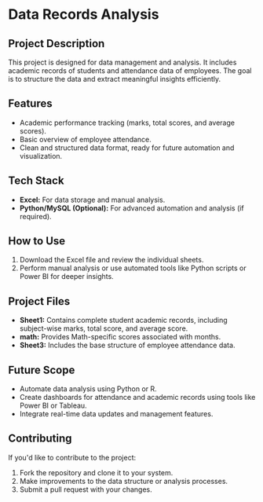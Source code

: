 # **Data Records Analysis**

## **Project Description**
This project is designed for data management and analysis. It includes academic records of students and attendance data of employees. The goal is to structure the data and extract meaningful insights efficiently.

## **Features**
- Academic performance tracking (marks, total scores, and average scores).  
- Basic overview of employee attendance.  
- Clean and structured data format, ready for future automation and visualization.

## **Tech Stack**
- **Excel:** For data storage and manual analysis.  
- **Python/MySQL (Optional):** For advanced automation and analysis (if required).  

## **How to Use**
1. Download the Excel file and review the individual sheets.  
2. Perform manual analysis or use automated tools like Python scripts or Power BI for deeper insights.  

## **Project Files**
- **Sheet1:** Contains complete student academic records, including subject-wise marks, total score, and average score.  
- **math:** Provides Math-specific scores associated with months.  
- **Sheet3:** Includes the base structure of employee attendance data.  

## **Future Scope**
- Automate data analysis using Python or R.  
- Create dashboards for attendance and academic records using tools like Power BI or Tableau.  
- Integrate real-time data updates and management features.

## **Contributing**
If you'd like to contribute to the project:  
1. Fork the repository and clone it to your system.  
2. Make improvements to the data structure or analysis processes.  
3. Submit a pull request with your changes.
